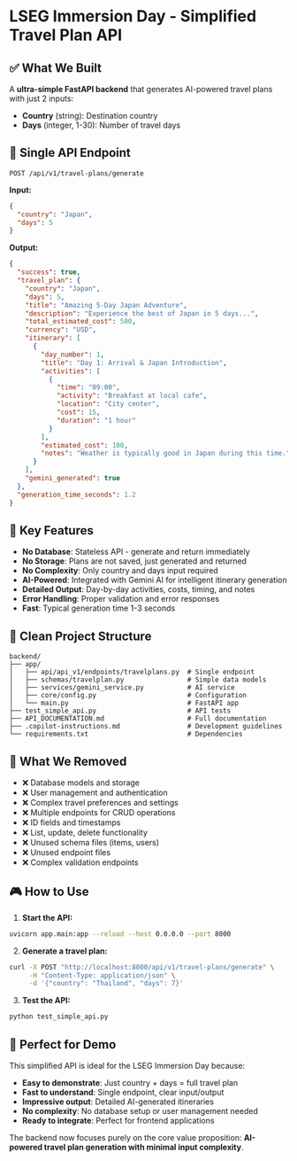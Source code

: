 # LSEG Immersion Day - Simplified Travel Plan API

## ✅ What We Built

A **ultra-simple FastAPI backend** that generates AI-powered travel plans with just 2 inputs:

- **Country** (string): Destination country
- **Days** (integer, 1-30): Number of travel days

## 🎯 Single API Endpoint

```
POST /api/v1/travel-plans/generate
```

**Input:**

```json
{
  "country": "Japan",
  "days": 5
}
```

**Output:**

```json
{
  "success": true,
  "travel_plan": {
    "country": "Japan",
    "days": 5,
    "title": "Amazing 5-Day Japan Adventure",
    "description": "Experience the best of Japan in 5 days...",
    "total_estimated_cost": 500,
    "currency": "USD",
    "itinerary": [
      {
        "day_number": 1,
        "title": "Day 1: Arrival & Japan Introduction",
        "activities": [
          {
            "time": "09:00",
            "activity": "Breakfast at local cafe",
            "location": "City center",
            "cost": 15,
            "duration": "1 hour"
          }
        ],
        "estimated_cost": 100,
        "notes": "Weather is typically good in Japan during this time."
      }
    ],
    "gemini_generated": true
  },
  "generation_time_seconds": 1.2
}
```

## 🚀 Key Features

- **No Database**: Stateless API - generate and return immediately
- **No Storage**: Plans are not saved, just generated and returned
- **No Complexity**: Only country and days input required
- **AI-Powered**: Integrated with Gemini AI for intelligent itinerary generation
- **Detailed Output**: Day-by-day activities, costs, timing, and notes
- **Error Handling**: Proper validation and error responses
- **Fast**: Typical generation time 1-3 seconds

## 📁 Clean Project Structure

```
backend/
├── app/
│   ├── api/api_v1/endpoints/travelplans.py  # Single endpoint
│   ├── schemas/travelplan.py                # Simple data models
│   ├── services/gemini_service.py           # AI service
│   ├── core/config.py                       # Configuration
│   └── main.py                              # FastAPI app
├── test_simple_api.py                       # API tests
├── API_DOCUMENTATION.md                     # Full documentation
├── .copilot-instructions.md                 # Development guidelines
└── requirements.txt                         # Dependencies
```

## 🧹 What We Removed

- ❌ Database models and storage
- ❌ User management and authentication
- ❌ Complex travel preferences and settings
- ❌ Multiple endpoints for CRUD operations
- ❌ ID fields and timestamps
- ❌ List, update, delete functionality
- ❌ Unused schema files (items, users)
- ❌ Unused endpoint files
- ❌ Complex validation endpoints

## 🎮 How to Use

1. **Start the API:**

```bash
uvicorn app.main:app --reload --host 0.0.0.0 --port 8000
```

2. **Generate a travel plan:**

```bash
curl -X POST "http://localhost:8000/api/v1/travel-plans/generate" \
     -H "Content-Type: application/json" \
     -d '{"country": "Thailand", "days": 7}'
```

3. **Test the API:**

```bash
python test_simple_api.py
```

## 🎯 Perfect for Demo

This simplified API is ideal for the LSEG Immersion Day because:

- **Easy to demonstrate**: Just country + days = full travel plan
- **Fast to understand**: Single endpoint, clear input/output
- **Impressive output**: Detailed AI-generated itineraries
- **No complexity**: No database setup or user management needed
- **Ready to integrate**: Perfect for frontend applications

The backend now focuses purely on the core value proposition: **AI-powered travel plan generation with minimal input complexity**.
